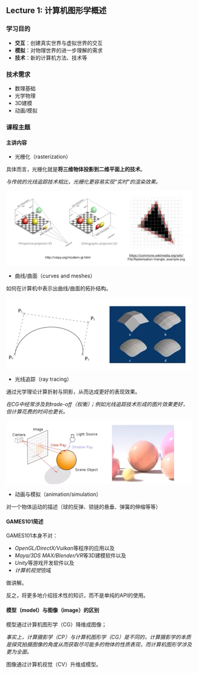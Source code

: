 ## Lecture 1: 计算机图形学概述

### 学习目的

- **交互**：创建真实世界与虚拟世界的交互
- **模拟**：对物理世界的进一步理解的需求
- **技术**：新的计算机方法、技术等

### 技术需求

- 数理基础
- 光学物理
- 3D建模
- 动画/模拟

### 课程主题

#### 主讲内容

- 光栅化（rasterization）

具体而言，光栅化就是**将三维物体投影到二维平面上的技术**。

*与传统的光线追踪技术相比，光栅化更容易实现“实时”的渲染效果。*

![1725952136562](image/lecture_1/1725952136562.png)

- 曲线/曲面（curves and meshes）

如何在计算机中表示出曲线/曲面的拓扑结构。

![1725952201743](image/lecture_1/1725952201743.png)

- 光线追踪（ray tracing）

通过光学理论计算折射与阴影，从而达成更好的表现效果。

*在CG中经常涉及到trade-off（权衡）；例如光线追踪技术形成的图片效果更好，但计算花费的时间也更长。*

![1725955399870](image/lecture_1/1725955399870.png)

- 动画与模拟（animation/simulation）

对一个物体运动的描述（球的反弹、锁链的悬垂、弹簧的伸缩等等）

#### GAMES101简述

GAMES101本身不对：

- *OpenGL/DirectX/Vulkan*等程序的应用以及
- *Maya/3DS MAX/Blender/VR*等3D建模软件以及
- *Unity*等游戏开发软件以及
- *计算机视觉*领域

做讲解。

反之，将更多地介绍技术性的知识，而不是单纯的API的使用。

#### 模型（model）与图像（image）的区别

模型通过计算机图形学（CG）降维成图像；

*事实上，计算摄影学（CP）与计算机图形学（CG）是不同的，计算摄影学的本质是探究拍摄图像的角度从而获取尽可能多的物体的性质表现，而计算机图形学涉及更为全面。*

图像通过计算机视觉（CV）升维成模型。